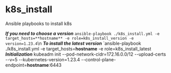 # k8s_install
Ansible playbooks to install k8s

***If you need to choose a version***
`ansible-playbook ./k8s_install.yml -e target_hosts=**hostname** -e role=k8s_install_version -e version=1.23.4`\n
***To install the latest version***
`ansible-playbook ./k8s_install.yml -e target_hosts=**hostname** -e role=k8s_install_latest
***Initialization***
kubeadm init --pod-network-cidr=172.16.0.0/12 --upload-certs --v=5 --kubernetes-version=1.23.4 --control-plane-endpoint=**hostname**:6443

